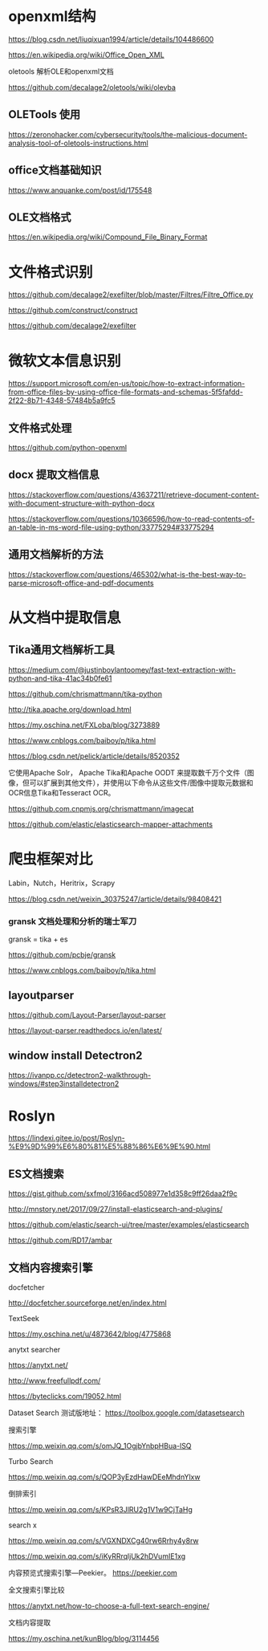 # openxml结构

https://blog.csdn.net/liuqixuan1994/article/details/104486600

https://en.wikipedia.org/wiki/Office_Open_XML


oletools 解析OLE和openxml文档

https://github.com/decalage2/oletools/wiki/olevba

## OLETools 使用

https://zeronohacker.com/cybersecurity/tools/the-malicious-document-analysis-tool-of-oletools-instructions.html

## office文档基础知识

https://www.anquanke.com/post/id/175548

## OLE文档格式

https://en.wikipedia.org/wiki/Compound_File_Binary_Format

# 文件格式识别

https://github.com/decalage2/exefilter/blob/master/Filtres/Filtre_Office.py

https://github.com/construct/construct


https://github.com/decalage2/exefilter



# 微软文本信息识别

https://support.microsoft.com/en-us/topic/how-to-extract-information-from-office-files-by-using-office-file-formats-and-schemas-5f5fafdd-2f22-8b71-4348-57484b5a9fc5


## 文件格式处理

https://github.com/python-openxml

## docx 提取文档信息

https://stackoverflow.com/questions/43637211/retrieve-document-content-with-document-structure-with-python-docx

https://stackoverflow.com/questions/10366596/how-to-read-contents-of-an-table-in-ms-word-file-using-python/33775294#33775294

## 通用文档解析的方法

https://stackoverflow.com/questions/465302/what-is-the-best-way-to-parse-microsoft-office-and-pdf-documents



# 从文档中提取信息

## Tika通用文档解析工具

https://medium.com/@justinboylantoomey/fast-text-extraction-with-python-and-tika-41ac34b0fe61

https://github.com/chrismattmann/tika-python

http://tika.apache.org/download.html

https://my.oschina.net/FXLoba/blog/3273889

https://www.cnblogs.com/baiboy/p/tika.html

https://blog.csdn.net/pelick/article/details/8520352

它使用Apache Solr， Apache Tika和Apache OODT 来提取数千万个文件（图像，但可以扩展到其他文件），并使用以下命令从这些文件/图像中提取元数据和OCR信息Tika和Tesseract OCR。

https://github.com.cnpmjs.org/chrismattmann/imagecat


https://github.com/elastic/elasticsearch-mapper-attachments

# 爬虫框架对比

Labin，Nutch，Heritrix，Scrapy

https://blog.csdn.net/weixin_30375247/article/details/98408421

### gransk 文档处理和分析的瑞士军刀
gransk = tika + es

https://github.com/pcbje/gransk

https://www.cnblogs.com/baiboy/p/tika.html


## layoutparser


https://github.com/Layout-Parser/layout-parser

https://layout-parser.readthedocs.io/en/latest/




## window install Detectron2

https://ivanpp.cc/detectron2-walkthrough-windows/#step3installdetectron2

# Roslyn

https://lindexi.gitee.io/post/Roslyn-%E9%9D%99%E6%80%81%E5%88%86%E6%9E%90.html

## ES文档搜索

https://gist.github.com/sxfmol/3166acd508977e1d358c9ff26daa2f9c

http://mnstory.net/2017/09/27/install-elasticsearch-and-plugins/

https://github.com/elastic/search-ui/tree/master/examples/elasticsearch

https://github.com/RD17/ambar

## 文档内容搜索引擎

docfetcher

http://docfetcher.sourceforge.net/en/index.html

TextSeek

https://my.oschina.net/u/4873642/blog/4775868

anytxt searcher

https://anytxt.net/


http://www.freefullpdf.com/

https://byteclicks.com/19052.html


Dataset Search 测试版地址：
https://toolbox.google.com/datasetsearch

搜索引擎

https://mp.weixin.qq.com/s/omJQ_1OgjbYnbpHBua-lSQ

Turbo Search

https://mp.weixin.qq.com/s/QOP3yEzdHawDEeMhdnYlxw

倒排索引

https://mp.weixin.qq.com/s/KPsR3JlRU2g1V1w9CjTaHg


search  x

https://mp.weixin.qq.com/s/VGXNDXCg40rw6Rrhy4y8rw


https://mp.weixin.qq.com/s/iKyRRrqljUk2hDVumIE1xg

内容预览式搜索引擎—Peekier。
https://peekier.com

全文搜索引擎比较

https://anytxt.net/how-to-choose-a-full-text-search-engine/


文档内容提取

https://my.oschina.net/kunBlog/blog/3114456


